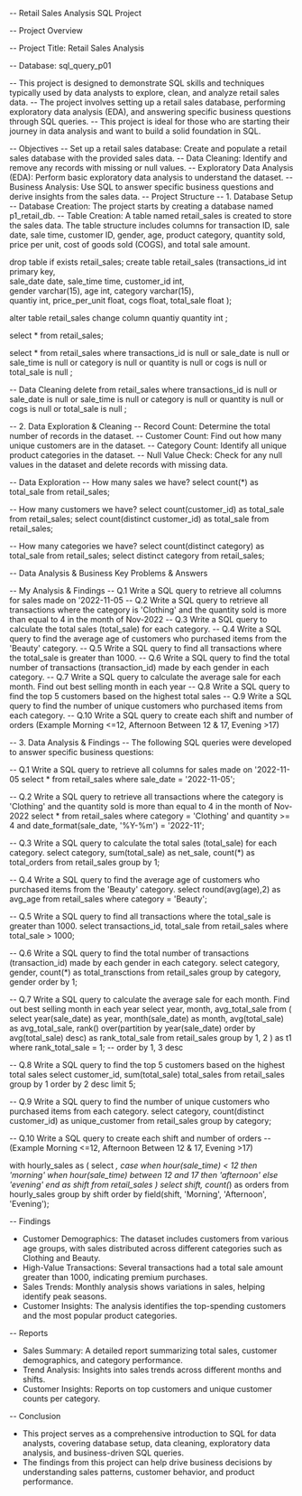 -- Retail Sales Analysis SQL Project

-- Project Overview

-- Project Title: Retail Sales Analysis

-- Database: sql_query_p01

-- This project is designed to demonstrate SQL skills and techniques typically used by data analysts to explore, clean, and analyze retail sales data. 
-- The project involves setting up a retail sales database, performing exploratory data analysis (EDA), and answering specific business questions through SQL queries. 
-- This project is ideal for those who are starting their journey in data analysis and want to build a solid foundation in SQL.

-- Objectives
-- Set up a retail sales database: Create and populate a retail sales database with the provided sales data.
-- Data Cleaning: Identify and remove any records with missing or null values.
-- Exploratory Data Analysis (EDA): Perform basic exploratory data analysis to understand the dataset.
-- Business Analysis: Use SQL to answer specific business questions and derive insights from the sales data.
-- Project Structure
-- 1. Database Setup
-- Database Creation: The project starts by creating a database named p1_retail_db.
-- Table Creation: A table named retail_sales is created to store the sales data. The table structure includes columns for transaction ID, sale date, sale time, customer ID, gender, age, product category, quantity sold, price per unit, cost of goods sold (COGS), and total sale amount.

drop table if exists retail_sales;
create table retail_sales
(transactions_id int primary key,	
sale_date	date,
sale_time	time,
customer_id int,	
gender	varchar(15),
age	int,
category varchar(15),	
quantiy	 int,
price_per_unit	float,
cogs float,	
total_sale float
);

alter table retail_sales
change column quantiy quantity int
;

select * from retail_sales;

select * from retail_sales
where 
transactions_id is null
 or
sale_date is null 
or
sale_time is null 
or
category is null 
or
quantity is null 
or
cogs is null 
or
total_sale is null 
;

-- Data Cleaning
delete from retail_sales
where 
transactions_id is null
 or
sale_date is null 
or
sale_time is null 
or
category is null 
or
quantity is null 
or
cogs is null 
or
total_sale is null 
;

-- 2. Data Exploration & Cleaning
-- Record Count: Determine the total number of records in the dataset.
-- Customer Count: Find out how many unique customers are in the dataset.
-- Category Count: Identify all unique product categories in the dataset.
-- Null Value Check: Check for any null values in the dataset and delete records with missing data.

-- Data Exploration
-- How many sales we have?
select count(*) as total_sale from retail_sales;

-- How many customers we have?
select count(customer_id) as total_sale from retail_sales;
select count(distinct customer_id) as total_sale from retail_sales;

-- How many categories we have?
select count(distinct category) as total_sale from retail_sales;
select distinct category from retail_sales;

-- Data Analysis & Business Key Problems & Answers

-- My Analysis & Findings
-- Q.1 Write a SQL query to retrieve all columns for sales made on '2022-11-05
-- Q.2 Write a SQL query to retrieve all transactions where the category is 'Clothing' and the quantity sold is more than equal to 4 in the month of Nov-2022
-- Q.3 Write a SQL query to calculate the total sales (total_sale) for each category.
-- Q.4 Write a SQL query to find the average age of customers who purchased items from the 'Beauty' category.
-- Q.5 Write a SQL query to find all transactions where the total_sale is greater than 1000.
-- Q.6 Write a SQL query to find the total number of transactions (transaction_id) made by each gender in each category.
-- Q.7 Write a SQL query to calculate the average sale for each month. Find out best selling month in each year
-- Q.8 Write a SQL query to find the top 5 customers based on the highest total sales 
-- Q.9 Write a SQL query to find the number of unique customers who purchased items from each category.
-- Q.10 Write a SQL query to create each shift and number of orders (Example Morning <=12, Afternoon Between 12 & 17, Evening >17)

-- 3. Data Analysis & Findings
-- The following SQL queries were developed to answer specific business questions:

-- Q.1 Write a SQL query to retrieve all columns for sales made on '2022-11-05
select * from retail_sales
where sale_date = '2022-11-05';

-- Q.2 Write a SQL query to retrieve all transactions where the category is 'Clothing' and the quantity sold is more than equal to 4 in the month of Nov-2022
select 
*
from retail_sales
where category = 'Clothing'
and quantity >= 4
and date_format(sale_date, '%Y-%m') = '2022-11';

-- Q.3 Write a SQL query to calculate the total sales (total_sale) for each category.
select
category, 
sum(total_sale) as net_sale,
count(*) as total_orders
from retail_sales
group by 1;

-- Q.4 Write a SQL query to find the average age of customers who purchased items from the 'Beauty' category.
select 
round(avg(age),2) as avg_age
from retail_sales
where 
category = 'Beauty';

-- Q.5 Write a SQL query to find all transactions where the total_sale is greater than 1000.
select 
transactions_id,
total_sale
from retail_sales
where total_sale > 1000;

-- Q.6 Write a SQL query to find the total number of transactions (transaction_id) made by each gender in each category.
select 
category,
gender,
count(*) as total_transctions
from retail_sales
group by 
category, 
gender
order by 1;

-- Q.7 Write a SQL query to calculate the average sale for each month. Find out best selling month in each year
select 
year,
month,
avg_total_sale
from
(
select 
year(sale_date) as year,
month(sale_date) as month,
avg(total_sale) as avg_total_sale,
rank() over(partition by year(sale_date) order by avg(total_sale) desc) as rank_total_sale
from retail_sales
group by 1, 2
) as t1
where rank_total_sale = 1;
-- order by 1, 3 desc

-- Q.8 Write a SQL query to find the top 5 customers based on the highest total sales 
select
customer_id,
sum(total_sale) total_sales
from retail_sales
group by 1
order by 2 desc
limit 5;

-- Q.9 Write a SQL query to find the number of unique customers who purchased items from each category.
select
category,
count(distinct customer_id) as unique_customer
from
retail_sales
group by category;

-- Q.10 Write a SQL query to create each shift and number of orders 
-- (Example Morning <=12, Afternoon Between 12 & 17, Evening >17) 

with hourly_sales as (
select *,
case
when hour(sale_time) < 12 then 'morning'
when hour(sale_time) between 12 and 17 then 'afternoon'
else 'evening'
end as shift
from retail_sales
)
select 
shift,
count(*) as orders
from hourly_sales
group by shift
order by field(shift, 'Morning', 'Afternoon', 'Evening');

-- Findings
* Customer Demographics: The dataset includes customers from various age groups, with sales distributed across different categories such as Clothing and Beauty.
* High-Value Transactions: Several transactions had a total sale amount greater than 1000, indicating premium purchases.
* Sales Trends: Monthly analysis shows variations in sales, helping identify peak seasons.
* Customer Insights: The analysis identifies the top-spending customers and the most popular product categories.

-- Reports
* Sales Summary: A detailed report summarizing total sales, customer demographics, and category performance.
* Trend Analysis: Insights into sales trends across different months and shifts.
* Customer Insights: Reports on top customers and unique customer counts per category.

-- Conclusion

* This project serves as a comprehensive introduction to SQL for data analysts, covering database setup, data cleaning, exploratory data analysis, and business-driven SQL queries.
* The findings from this project can help drive business decisions by understanding sales patterns, customer behavior, and product performance.


